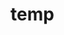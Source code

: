 # temp

























































































































































































































































































































































































